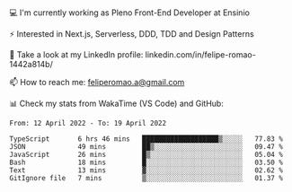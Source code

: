 💻 I'm currently working as Pleno Front-End Developer at Ensinio

⚡ Interested in Next.js, Serverless, DDD, TDD and Design Patterns

👥 Take a look at my LinkedIn profile: linkedin.com/in/felipe-romao-1442a814b/

📫 How to reach me: feliperomao.a@gmail.com

📊 Check my stats from WakaTime (VS Code) and GitHub:

<!--START_SECTION:waka-->

```text
From: 12 April 2022 - To: 19 April 2022

TypeScript       6 hrs 46 mins   ███████████████████▒░░░░░   77.83 %
JSON             49 mins         ██▒░░░░░░░░░░░░░░░░░░░░░░   09.47 %
JavaScript       26 mins         █▒░░░░░░░░░░░░░░░░░░░░░░░   05.04 %
Bash             18 mins         █░░░░░░░░░░░░░░░░░░░░░░░░   03.50 %
Text             13 mins         ▓░░░░░░░░░░░░░░░░░░░░░░░░   02.62 %
GitIgnore file   7 mins          ▒░░░░░░░░░░░░░░░░░░░░░░░░   01.37 %
```

<!--END_SECTION:waka-->

